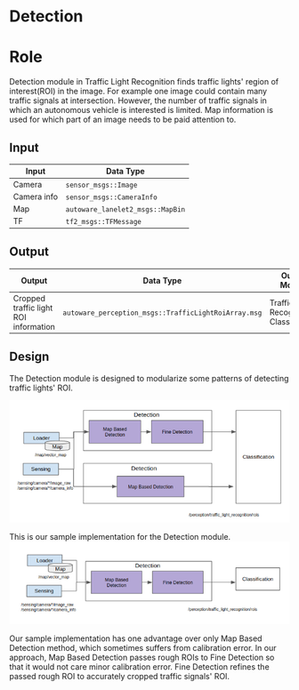 Detection
=====
# Role

Detection module in Traffic Light Recognition finds traffic lights' region of interest(ROI) in the image. For example one image could contain many traffic signals at intersection. However, the number of traffic signals in which an autonomous vehicle is interested is limited. Map information is used for which part of an image needs to be paid attention to.

## Input

| Input       | Data Type
|-|-|
| Camera       | `sensor_msgs::Image`|
|Camera info | `sensor_msgs::CameraInfo`|
|Map | `autoware_lanelet2_msgs::MapBin`|
|TF | `tf2_msgs::TFMessage`|

## Output

| Output       | Data Type| Output Module |
|----|-|-|
|Cropped traffic light ROI information|`autoware_perception_msgs::TrafficLightRoiArray.msg`|Traffic LIght Recognition: Classification|

## Design
The Detection module is designed to modularize some patterns of detecting traffic lights' ROI.

![msg](/img/LightDetectionDesign.png)

This is our sample implementation for the Detection module.
![msg](/img/LightDetectionDesign2.png)

Our sample implementation has one advantage over only Map Based Detection method, which sometimes suffers from calibration error. In our approach, Map Based Detection passes rough ROIs to Fine Detection so that it would not care minor calibration error. Fine Detection refines the passed rough ROI to accurately cropped traffic signals' ROI.
